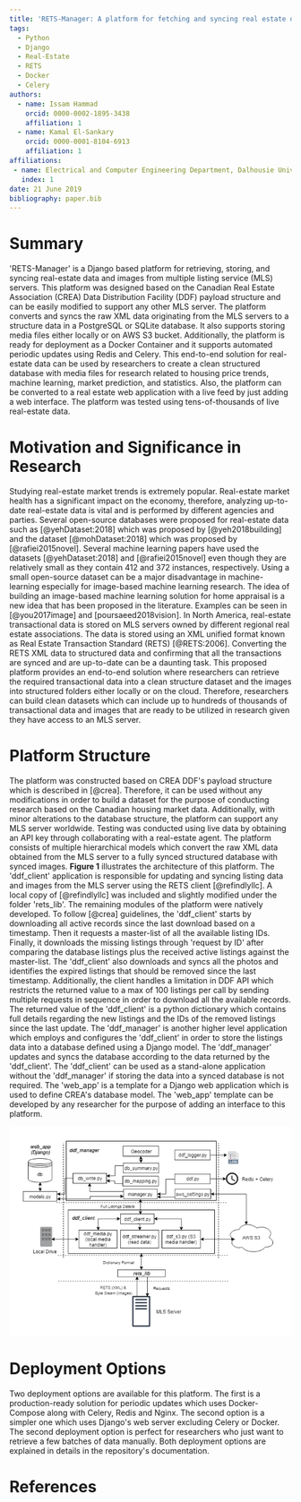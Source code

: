 ```yaml
---
title: 'RETS-Manager: A platform for fetching and syncing real estate data and images'
tags:
  - Python
  - Django
  - Real-Estate
  - RETS
  - Docker
  - Celery
authors:
  - name: Issam Hammad
    orcid: 0000-0002-1895-3438
    affiliation: 1
  - name: Kamal El-Sankary
    orcid: 0000-0001-8104-6913
    affiliation: 1
affiliations:
 - name: Electrical and Computer Engineering Department, Dalhousie University, Halifax, NS, Canada.
   index: 1
date: 21 June 2019
bibliography: paper.bib
---
```


# Summary

'RETS-Manager' is a Django based platform for retrieving, storing, and syncing real-estate data and images from multiple listing service (MLS) servers. This platform was designed based on the Canadian Real Estate Association (CREA) Data Distribution Facility (DDF) payload structure and can be easily modified to support any other MLS server. The platform converts and syncs the raw XML data originating from the MLS servers to a structure data in a PostgreSQL or SQLite database. It also supports storing media files either locally or on AWS S3 bucket. Additionally, the platform is ready for deployment as a Docker Container and it supports automated periodic updates using Redis and Celery. This end-to-end solution for real-estate data can be used by researchers to create a clean structured database with media files for research related to housing price trends, machine learning, market prediction, and statistics. Also, the platform can be converted to a real estate web application with a live feed by just adding a web interface. The platform was tested using tens-of-thousands of live real-estate data.


# Motivation and Significance in Research

Studying real-estate market trends is extremely popular. Real-estate market health has a significant impact on the economy, therefore, analyzing up-to-date real-estate data is vital and is performed by different agencies and parties. Several open-source databases were proposed for real-estate data such as [@yehDataset:2018] which was proposed by [@yeh2018building] and the dataset [@mohDataset:2018] which was proposed by [@rafiei2015novel]. Several machine learning papers have used the datasets [@yehDataset:2018] and [@rafiei2015novel] even though they are relatively small as they contain 412 and 372 instances, respectively. Using a small open-source dataset can be a major disadvantage in machine-learning especially for image-based machine learning research. The idea of building an image-based machine learning solution for home appraisal is a new idea that has been proposed in the literature. Examples can be seen in [@you2017image] and [poursaeed2018vision]. In North America, real-estate transactional data is stored on MLS servers owned by different regional real estate associations. The data is stored using an XML unified format known as Real Estate Transaction Standard (RETS) [@RETS:2006]. Converting the RETS XML data to structured data and confirming that all the transactions are synced and are up-to-date can be a daunting task. This proposed platform provides an end-to-end solution where researchers can retrieve the required transactional data into a clean structure dataset and the images into structured folders either locally or on the cloud. Therefore, researchers can build clean datasets which can include up to hundreds of thousands of transactional data and images that are ready to be utilized in research given they have access to an MLS server.

# Platform Structure

The platform was constructed based on CREA DDF's payload structure which is described in [@crea]. Therefore, it can be used without any modifications in order to build a dataset for the purpose of conducting research based on the Canadian housing market data. Additionally, with minor alterations to the database structure, the platform can support any MLS server worldwide. Testing was conducted using live data by obtaining an API key through collaborating with a real-estate agent. The platform consists of multiple hierarchical models which convert the raw XML data obtained from the MLS server to a fully synced structured database with synced images. **Figure 1** illustrates the architecture of this platform. The 'ddf_client' application is responsible for updating and syncing listing data and images from the MLS server using the RETS client [@refindlyllc]. A local copy of [@refindlyllc] was included and slightly modified under the folder 'rets_lib'. The remaining modules of the platform were natively developed.  To follow [@crea] guidelines, the 'ddf_client' starts by downloading all active records since the last download based on a timestamp. Then it requests a master-list of all the available listing IDs. Finally, it downloads the missing listings through 'request by ID' after comparing the database listings plus the received active listings against the master-list. The 'ddf_client' also downloads and syncs all the photos and identifies the expired listings that should be removed since the last timestamp. Additionally, the client handles a limitation in DDF API which restricts the returned value to a max of 100 listings per call by sending multiple requests in sequence in order to download all the available records. The returned value of the 'ddf_client' is a python dictionary which contains full details regarding the new listings and the IDs of the removed listings since the last update. The 'ddf_manager' is another higher level application which employs and configures the 'ddf_client' in order to store the listings data into a database defined using a Django model. The 'ddf_manager' updates and syncs the database according to the data returned by the 'ddf_client'. The 'ddf_client' can be used as a stand-alone application without the 'ddf_manager' if storing the data into a synced database is not required. The 'web_app' is a template for a Django web application which is used to define CREA's database model. The 'web_app' template can be developed by any researcher for the purpose of adding an interface to this platform. 

![Platform Architecture.](Figure.png)

# Deployment Options

Two deployment options are available for this platform. The first is a production-ready solution for periodic updates which uses Docker-Compose along with Celery, Redis and Nginx. The second option is a simpler one which uses Django's web server excluding Celery or Docker. The second deployment option is perfect for researchers who just want to retrieve a few batches of data manually. Both deployment options are explained in details in the repository's documentation.

# References
